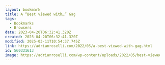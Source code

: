 ```yaml
---
layout: bookmark
title: A “Best viewed with…” Gag
tags:
  - Bookmarks
  - Browsers
date: 2023-04-20T06:32:41.320Z
created: 2023-04-20T06:32:41.320Z
modified: 2025-03-11T10:54:37.745Z
link: https://adrianroselli.com/2022/05/a-best-viewed-with-gag.html
id: 560331613
image: https://adrianroselli.com/wp-content/uploads/2022/05/best-viewed-with_thumb-300x300.png
---
```

